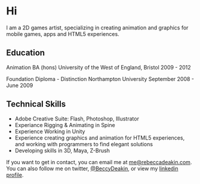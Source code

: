 # Hi

I am a 2D games artist, specializing in creating animation and graphics for mobile games, apps and HTML5 experiences.

## Education

Animation BA (hons)
University of the West of England, Bristol
2009 - 2012

Foundation Diploma - Distinction
Northampton University
September 2008 - June 2009

## Technical Skills

- Adobe Creative Suite: Flash, Photoshop, Illustrator
- Experiance Rigging & Animating in Spine
- Experience Working in Unity
- Experience creating graphics and animation for HTML5 experiences, and working with programmers to find elegant solutions
- Developing skills in 3D, Maya, Z-Brush

If you want to get in contact, you can email me at [me@rebeccadeakin.com](mailto:me@rebeccadeakin.com).
You can also follow me on twitter, [@BeccyDeakin](https://twitter.com/BeccyDeakin), or view my [linkedin profile](http://www.linkedin.com/in/rebecca-deakin-03a69927).

